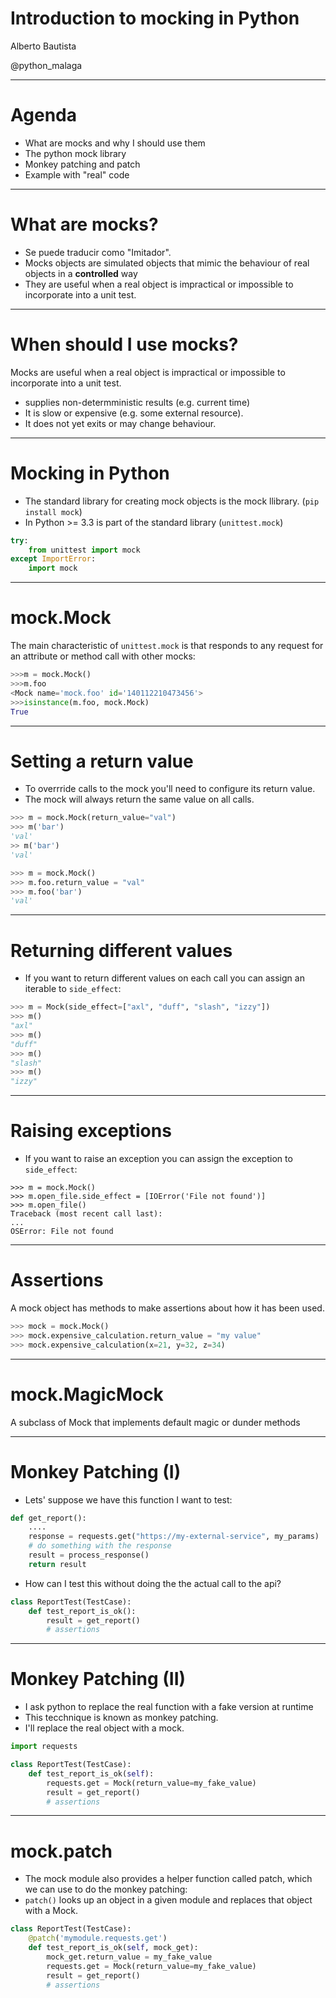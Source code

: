 # Introduction to mocking in Python

Alberto Bautista

@python_malaga

---
# Agenda
- What are mocks and why I should use them
- The python mock library
- Monkey patching and patch
- Example with "real" code

---
# What are mocks?

- Se puede traducir como "Imitador".
- Mocks objects are simulated objects that mimic the behaviour of real objects in a
**controlled** way
- They are useful when a real object is impractical or impossible to incorporate
into a unit test.

---
# When should I use mocks?
Mocks are useful when a real object is impractical or impossible to incorporate
into a unit test.

- supplies non-determministic results (e.g. current time)
- It is slow or expensive (e.g. some external resource).
- It does not yet exits or may change behaviour.

---
# Mocking in Python

- The standard library for creating mock objects is the mock llibrary. (`pip install mock`)
- In Python >= 3.3 is part of the standard library (`unittest.mock`)

```python
try:
    from unittest import mock
except ImportError:
    import mock
```

---
# mock.Mock
The main characteristic of `unittest.mock` is that responds to any request for
an attribute or method call with other mocks:

```python
>>>m = mock.Mock()
>>>m.foo
<Mock name='mock.foo' id='140112210473456'>
>>>isinstance(m.foo, mock.Mock)
True
```

---
# Setting a return value

- To overrride calls to the mock you'll need to configure its return value.
- The mock will always return the same value on all calls.

```python
>>> m = mock.Mock(return_value="val")
>>> m('bar')
'val'
>> m('bar')
'val'
```

```python
>>> m = mock.Mock()
>>> m.foo.return_value = "val"
>>> m.foo('bar')
'val'
```

---
# Returning different values

- If you want to return different values on each call you can assign an iterable
to `side_effect`:

```python
>>> m = Mock(side_effect=["axl", "duff", "slash", "izzy"])
>>> m()
"axl"
>>> m()
"duff"
>>> m()
"slash"
>>> m()
"izzy"
```

---
# Raising exceptions
- If you want to raise an exception you can assign the exception to `side_effect`:
```
>>> m = mock.Mock()
>>> m.open_file.side_effect = [IOError('File not found')]
>>> m.open_file()
Traceback (most recent call last):
...
OSError: File not found
```

---
# Assertions
A mock object has methods to make assertions about how it has been used.

```python
>>> mock = mock.Mock()
>>> mock.expensive_calculation.return_value = "my value"
>>> mock.expensive_calculation(x=21, y=32, z=34)
```


---
# mock.MagicMock
A subclass of Mock that implements default magic or dunder methods

---
# Monkey Patching (I)
- Lets' suppose we have this function I want to test:

```python
def get_report():
    ....
    response = requests.get("https://my-external-service", my_params)
    # do something with the response
    result = process_response()
    return result
```

- How can I test this without doing the the actual call to the api?
```python
class ReportTest(TestCase):
    def test_report_is_ok():
        result = get_report()
        # assertions
```

---
# Monkey Patching (II)
- I ask python to replace the real function with a fake version at runtime
- This tecchnique is known as monkey patching.
- I'll replace the real object with a mock.

```python
import requests

class ReportTest(TestCase):
    def test_report_is_ok(self):
        requests.get = Mock(return_value=my_fake_value)
        result = get_report()
        # assertions
```

---
# mock.patch
- The mock module also provides a helper function called patch, which we can use
to do the monkey patching:
- `patch()` looks up an object in a given module and replaces that object with a Mock.

```python
class ReportTest(TestCase):
    @patch('mymodule.requests.get')
    def test_report_is_ok(self, mock_get):
        mock_get.return_value = my_fake_value
        requests.get = Mock(return_value=my_fake_value)
        result = get_report()
        # assertions
```

